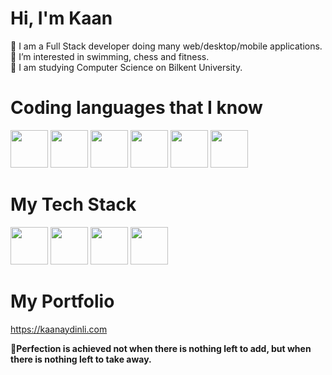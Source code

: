 # Hi, I'm Kaan
💎  I am a Full Stack developer doing many web/desktop/mobile applications.    
🏅  I’m interested in swimming, chess and fitness.    
📖  I am studying Computer Science on Bilkent University.    

# Coding languages that I know
<p align="left"> <a> 
            <img src="https://cdn.jsdelivr.net/gh/devicons/devicon@latest/icons/typescript/typescript-original.svg" width = 60px height = 60px />
            <img src="https://cdn.jsdelivr.net/gh/devicons/devicon@latest/icons/java/java-original-wordmark.svg" width = 60px height = 60px />
            <img src="https://cdn.jsdelivr.net/gh/devicons/devicon@latest/icons/javascript/javascript-original.svg" width = 60px height = 60px />
            <img src="https://cdn.jsdelivr.net/gh/devicons/devicon@latest/icons/cplusplus/cplusplus-original.svg" width = 60px height = 60px />
            <img src="https://cdn.jsdelivr.net/gh/devicons/devicon@latest/icons/html5/html5-original.svg" width = 60px height = 60px />
            <img src="https://cdn.jsdelivr.net/gh/devicons/devicon@latest/icons/css3/css3-original.svg" width = 60px height = 60px />       
  </a> 
</p>

# My Tech Stack

<p align = left><a>

  <img src="https://cdn.jsdelivr.net/gh/devicons/devicon@latest/icons/vitejs/vitejs-original.svg" width = 60px height = 60px />
  <img src="https://cdn.jsdelivr.net/gh/devicons/devicon@latest/icons/git/git-original.svg" width = 60px />
  <img src="https://cdn.jsdelivr.net/gh/devicons/devicon@latest/icons/nodejs/nodejs-original-wordmark.svg" width = 60px />
            <img src="https://cdn.jsdelivr.net/gh/devicons/devicon@latest/icons/mongodb/mongodb-original-wordmark.svg" width = 60px/>
          
     
          
   
          
          
          
          
          
</a>
  
</p>


# My Portfolio
https://kaanaydinli.com

**🎯Perfection is achieved not when there is nothing left to add, but when there is nothing left to take away.**
<!---
KaanAydinli/KaanAydinli is a ✨ special ✨ repository because its `README.md` (this file) appears on your GitHub profile.
You can click the Preview link to take a look at your changes.
--->

